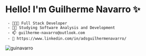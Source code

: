 # Hello! I'm Guilherme Navarro ✨
  
     - 👨🏻‍💻 Full Stack Developer
     - 🧗🏻 Studying Software Analysis and Development
     - 📫 guilherme-navarro@outlook.com
     - 📄 https://www.linkedin.com/in/adsguilhermenavarro/     
     
     
<p align="left"><img align="center" src="https://github-readme-stats.vercel.app/api/top-langs?username=guinavarro&show_icons=true&locale=en&layout=compact" alt="guinavarro"/></p>

